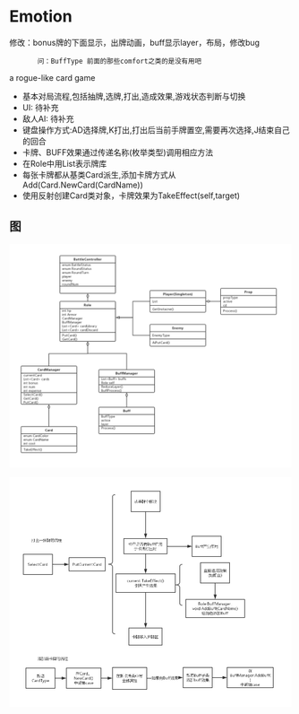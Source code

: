 # Emotion

修改：bonus牌的下面显示，出牌动画，buff显示layer，布局，修改bug

           问：BuffType 前面的那些comfort之类的是没有用吧



a rogue-like card game

- 基本对局流程,包括抽牌,选牌,打出,造成效果,游戏状态判断与切换
- UI: 待补充
- 敌人AI: 待补充
- 键盘操作方式:AD选择牌,K打出,打出后当前手牌置空,需要再次选择,J结束自己的回合
- 卡牌、BUFF效果通过传递名称(枚举类型)调用相应方法
- 在Role中用List<Card>表示牌库
- 每张卡牌都从基类Card派生,添加卡牌方式从 Add(Card.NewCard(CardName))
- 使用反射创建Card类对象，卡牌效果为TakeEffect(self,target)

## 图

  ![](https://github.com/Nagisa3113/Emotion/blob/Liu/Emotion.jpg)

  ![](https://github.com/Nagisa3113/Emotion/blob/Liu/Card.jpg) 
